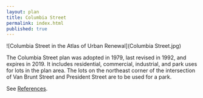 ```yaml
---
layout: plan
title: Columbia Street
permalink: index.html
published: true
---
```


![Columbia Street in the Atlas of Urban Renewal](Columbia Street.jpg)

The Columbia Street plan was adopted in 1979, last revised in 1992, and expires in 2019. It includes residential, commercial, industrial, and park uses for lots in the plan area. The lots on the northeast corner of the intersection of Van Brunt Street and President Street are to be used for a park.

See [References](http://www.urbanreviewer.org/#page=references.html).